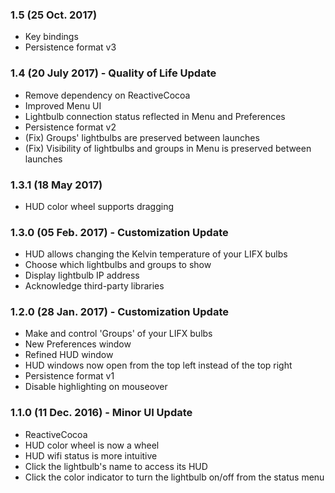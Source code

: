 ### 1.5 (25 Oct. 2017)
* Key bindings
* Persistence format v3

### 1.4 (20 July 2017) - Quality of Life Update
* Remove dependency on ReactiveCocoa
* Improved Menu UI
* Lightbulb connection status reflected in Menu and Preferences
* Persistence format v2
* (Fix) Groups' lightbulbs are preserved between launches
* (Fix) Visibility of lightbulbs and groups in Menu is preserved between launches

### 1.3.1 (18 May 2017)
* HUD color wheel supports dragging

### 1.3.0 (05 Feb. 2017) - Customization Update
* HUD allows changing the Kelvin temperature of your LIFX bulbs
* Choose which lightbulbs and groups to show
* Display lightbulb IP address
* Acknowledge third-party libraries

### 1.2.0 (28 Jan. 2017) - Customization Update
* Make and control 'Groups' of your LIFX bulbs
* New Preferences window
* Refined HUD window
* HUD windows now open from the top left instead of the top right
* Persistence format v1
* Disable highlighting on mouseover

### 1.1.0 (11 Dec. 2016) - Minor UI Update
* ReactiveCocoa
* HUD color wheel is now a wheel
* HUD wifi status is more intuitive
* Click the lightbulb's name to access its HUD
* Click the color indicator to turn the lightbulb on/off from the status menu
